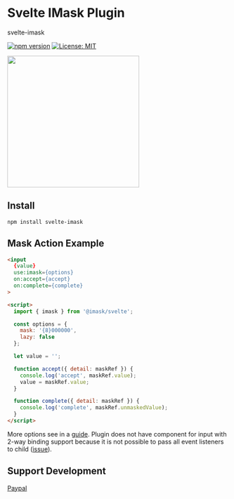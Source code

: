 # Svelte IMask Plugin
svelte-imask

[![npm version](https://badge.fury.io/js/svelte-imask.svg)](https://badge.fury.io/js/svelte-imask)
[![License: MIT](https://img.shields.io/badge/License-MIT-yellow.svg)](https://opensource.org/licenses/MIT)

<a href="https://opencollective.com/imask/donate" target="_blank">
  <img src="https://opencollective.com/imask/donate/button.png?color=blue" width=300 />
</a>

## Install
`npm install svelte-imask`

## Mask Action Example
```html
<input
  {value}
  use:imask={options}
  on:accept={accept}
  on:complete={complete}
>

<script>
  import { imask } from '@imask/svelte';

  const options = {
    mask: '{8}000000',
    lazy: false
  };

  let value = '';

  function accept({ detail: maskRef }) {
    console.log('accept', maskRef.value);
    value = maskRef.value;
  }

  function complete({ detail: maskRef }) {
    console.log('complete', maskRef.unmaskedValue);
  }
</script>
```
More options see in a [guide](https://imask.js.org/guide.html).
Plugin does not have component for input with 2-way binding support because it is not possible to pass all event listeners to child ([issue](https://github.com/sveltejs/svelte/issues/2837)).


## Support Development
[Paypal](https://www.paypal.me/alexeykryazhev/5)
